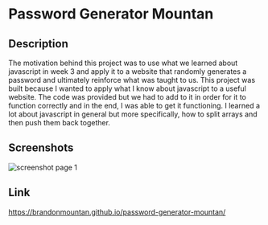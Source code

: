 # Password Generator Mountan

## Description

 The motivation behind this project was to use what we learned about javascript in week 3 and apply it to a website that randomly generates a password and ultimately reinforce what was taught to us. This project was built because I wanted to apply what I know about javascript to a useful website. The code was provided but we had to add to it in order for it to function correctly and in the end, I was able to get it functioning. I learned a lot about javascript in general but more specifically, how to split arrays and then push them back together.

 ## Screenshots

![screenshot page 1](/password-generator-mountan/Assets/images/project3img1.PNG)

## Link

https://brandonmountan.github.io/password-generator-mountan/
